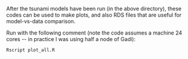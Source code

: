 After the tsunami models have been run (in the above directory), these codes can be used to make plots, and also RDS files that are useful for model-vs-data comparison.

Run with the following comment (note the code assumes a machine 24 cores -- in practice I was using half a node of Gadi):

    Rscript plot_all.R
